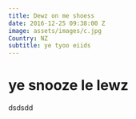 ```yaml
---
title: Dewz on me shoess
date: 2016-12-25 09:38:00 Z
image: assets/images/c.jpg
Country: NZ
subtitle: ye tyoo eiids
---
```


# ye snooze le lewz

dsdsdd
